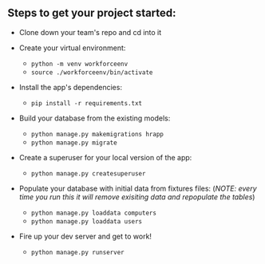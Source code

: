 ## Steps to get your project started:

* Clone down your team's repo and cd into it

* Create your virtual environment:

  * `python -m venv workforceenv`
  * `source ./workforceenv/bin/activate`

* Install the app's dependencies:

  * `pip install -r requirements.txt`

* Build your database from the existing models:

  * `python manage.py makemigrations hrapp`
  * `python manage.py migrate`

* Create a superuser for your local version of the app:

  * `python manage.py createsuperuser`

* Populate your database with initial data from fixtures files: (_NOTE: every time you run this it will remove exisiting data and repopulate the tables_)

  * `python manage.py loaddata computers`
  * `python manage.py loaddata users`

* Fire up your dev server and get to work!

  * `python manage.py runserver`
